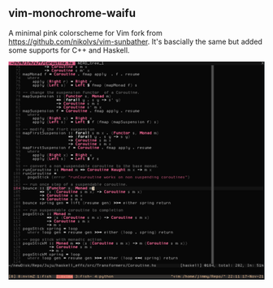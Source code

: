 ## vim-monochrome-waifu

A minimal pink colorscheme for Vim fork from https://github.com/nikolvs/vim-sunbather. It's bascially the same but added some supports for C++ and Haskell.


![screenshot](./img/screenshot.png)

